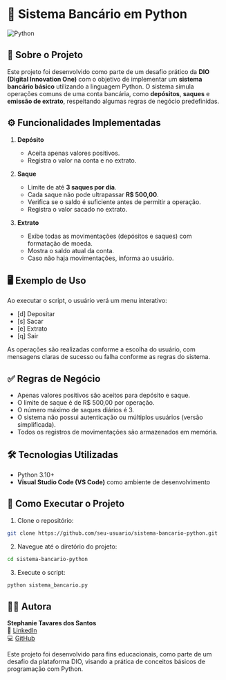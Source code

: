 # 🏦 Sistema Bancário em Python

![Python](https://img.shields.io/badge/Python-3.10%2B-blue)

## 📌 Sobre o Projeto

Este projeto foi desenvolvido como parte de um desafio prático da **DIO (Digital Innovation One)** com o objetivo de implementar um **sistema bancário básico** utilizando a linguagem Python. O sistema simula operações comuns de uma conta bancária, como **depósitos**, **saques** e **emissão de extrato**, respeitando algumas regras de negócio predefinidas.

## ⚙️ Funcionalidades Implementadas

1. **Depósito**
   - Aceita apenas valores positivos.
   - Registra o valor na conta e no extrato.

2. **Saque**
   - Limite de até **3 saques por dia**.
   - Cada saque não pode ultrapassar **R$ 500,00**.
   - Verifica se o saldo é suficiente antes de permitir a operação.
   - Registra o valor sacado no extrato.

3. **Extrato**
   - Exibe todas as movimentações (depósitos e saques) com formatação de moeda.
   - Mostra o saldo atual da conta.
   - Caso não haja movimentações, informa ao usuário.

## 🖥️ Exemplo de Uso

Ao executar o script, o usuário verá um menu interativo:
   - [d] Depositar
   - [s] Sacar
   - [e] Extrato
   - [q] Sair


As operações são realizadas conforme a escolha do usuário, com mensagens claras de sucesso ou falha conforme as regras do sistema.

## ✅ Regras de Negócio

- Apenas valores positivos são aceitos para depósito e saque.
- O limite de saque é de R$ 500,00 por operação.
- O número máximo de saques diários é 3.
- O sistema não possui autenticação ou múltiplos usuários (versão simplificada).
- Todos os registros de movimentações são armazenados em memória.

## 🛠️ Tecnologias Utilizadas

- Python 3.10+
- **Visual Studio Code (VS Code)** como ambiente de desenvolvimento

## 📂 Como Executar o Projeto

1. Clone o repositório:
```bash
git clone https://github.com/seu-usuario/sistema-bancario-python.git
```

2. Navegue até o diretório do projeto:
```bash
cd sistema-bancario-python
```

3. Execute o script:
```bash
python sistema_bancario.py
```
## 👩‍💻 Autora

**Stephanie Tavares dos Santos**  
🔗 [LinkedIn](https://www.linkedin.com/in/stephanie-t-santos/)  
💻 [GitHub](https://github.com/stephtavzz)  


Este projeto foi desenvolvido para fins educacionais, como parte de um desafio da plataforma DIO, visando a prática de conceitos básicos de programação com Python.
